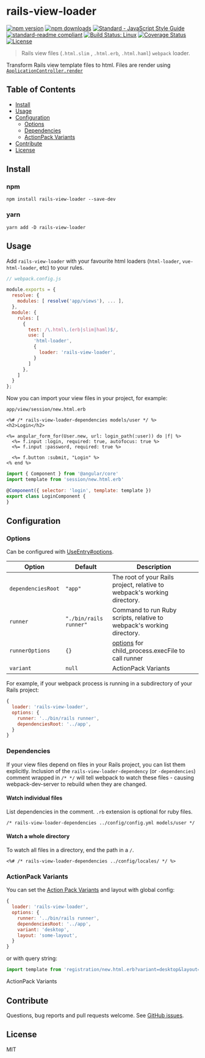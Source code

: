 # rails-view-loader

[![npm version](https://img.shields.io/npm/v/rails-view-loader.svg)](https://www.npmjs.com/package/rails-view-loader)
[![npm downloads](https://img.shields.io/npm/dm/rails-view-loader.svg)](https://npm-stat.com/charts.html?package=rails-view-loader&from=2017-8-28)
[![Standard - JavaScript Style Guide](https://img.shields.io/badge/code%20style-standard-brightgreen.svg)](http://standardjs.com/)
[![standard-readme compliant](https://img.shields.io/badge/standard--readme-OK-green.svg)](https://github.com/RichardLitt/standard-readme)
[![Build Status: Linux](https://img.shields.io/travis/aptx4869/rails-view-loader.svg)](https://travis-ci.org/aptx4869/rails-view-loader)
[![Coverage Status](https://img.shields.io/coveralls/aptx4869/rails-view-loader.svg)](https://coveralls.io/github/aptx4869/rails-view-loader)
[![License](http://img.shields.io/badge/license-MIT-brightgreen.svg)](http://opensource.org/licenses/MIT)

> Rails view files (`.html.slim` , `.html.erb`, `.html.haml`) `webpack` loader.

Transform Rails view template files to html.
Files are render using [`ApplicationController.render`](https://github.com/aptx4869/rails-view-loader/blob/master/lib/view_render.rb)

## Table of Contents

- [Install](#install)
- [Usage](#usage)
- [Configuration](#configuration)
  - [Options](#options)
  - [Dependencies](#dependencies)
  - [ActionPack Variants](#actionpack-variants)
- [Contribute](#contribute)
- [License](#license)

## Install

### npm

```
npm install rails-view-loader --save-dev
```

### yarn

```
yarn add -D rails-view-loader
```

## Usage

Add `rails-view-loader` with your favourite html loaders (`html-loader`, `vue-html-loader`, etc) to your rules.

```js
// webpack.config.js

module.exports = {
  resolve: {
    modules: [ resolve('app/views'), ... ],
  },
  module: {
    rules: [
      {
        test: /\.html\.(erb|slim|haml)$/,
        use: [
          'html-loader',
          {
            loader: 'rails-view-loader',
          }
        ]
      },
    ]
  }
};
```

Now you can import your view files in your project, for example:

`app/view/session/new.html.erb`

```erb
<%# /* rails-view-loader-dependencies models/user */ %>
<h2>Login</h2>

<%= angular_form_for(User.new, url: login_path(:user)) do |f| %>
  <%= f.input :login, required: true, autofocus: true %>
  <%= f.input :password, required: true %>

  <%= f.button :submit, "Login" %>
<% end %>
```

```js
import { Component } from '@angular/core'
import template from 'session/new.html.erb'

@Component({ selector: 'login', template: template })
export class LoginComponent {
}
```

## Configuration

### Options

Can be configured with [UseEntry#options](https://webpack.js.org/configuration/module/#useentry).

| Option | Default | Description |
| ------ | ------- | ----------- |
| `dependenciesRoot` | `"app"` | The root of your Rails project, relative to webpack's working directory. |
| `runner` | `"./bin/rails runner"` | Command to run Ruby scripts, relative to webpack's working directory. |
| `runnerOptions` | `{}` | [options](http://bit.ly/2wEBQnh) for child_process.execFile to call runner |
| `variant` | `null` | ActionPack Variants |

For example, if your webpack process is running in a subdirectory of your Rails project:

```js
{
  loader: 'rails-view-loader',
  options: {
    runner: '../bin/rails runner',
    dependenciesRoot: '../app',
  }
}
```

### Dependencies

If your view files depend on files in your Rails project, you can list them explicitly.
Inclusion of the `rails-view-loader-dependency` (or `-dependencies`) comment
wrapped in `/* */` will tell webpack to watch these files -
causing webpack-dev-server to rebuild when they are changed.

#### Watch individual files

List dependencies in the comment. `.rb` extension is optional for ruby files.

```slim
/* rails-view-loader-dependencies ../config/config.yml models/user */
```

#### Watch a whole directory

To watch all files in a directory, end the path in a `/`.

```erb
<%# /* rails-view-loader-dependencies ../config/locales/ */ %>
```

### ActionPack Variants

You can set the [Action Pack Variants](http://guides.rubyonrails.org/4_1_release_notes.html#action-pack-variants) and layout with global config:

```js
{
  loader: 'rails-view-loader',
  options: {
    runner: '../bin/rails runner',
    dependenciesRoot: '../app',
    variant: 'desktop',
    layout: 'some-layout',
  }
}
```

or with query string:

```js
import template from 'registration/new.html.erb?variant=desktop&layout=some-layout'
```

ActionPack Variants

## Contribute

Questions, bug reports and pull requests welcome. See [GitHub issues](https://github.com/aptx4869/rails-view-loader/issues).

## License

MIT
